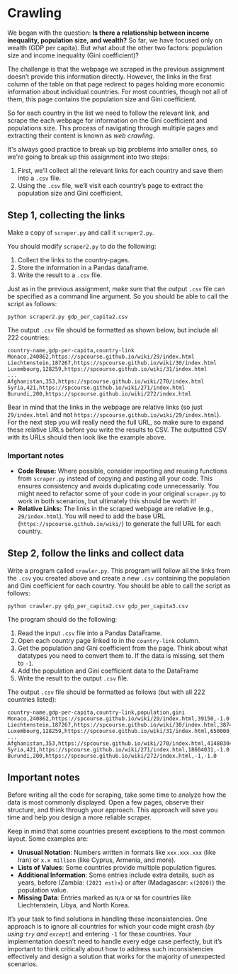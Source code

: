 # Crawling

We began with the question: **Is there a relationship between income inequality, population size, and wealth?** So far, we have focused only on wealth (GDP per capita). But what about the other two factors: population size and income inequality (Gini coefficient)?

The challenge is that the webpage we scraped in the previous assignment doesn’t provide this information directly. However, the links in the first column of the table on that page redirect to pages holding more economic information about individual countries. For most countries, though not all of them, this page contains the population size and Gini coefficient.

So for each country in the list we need to follow the relevant link, and scrape the each webpage for information on the Gini coefficient and populations size. This process of navigating through multiple pages and extracting their content is known as *web crawling*.

It's always good practice to break up big problems into smaller ones, so we're going to break up this assignment into two steps:

1. First, we’ll collect all the relevant links for each country and save them into a `.csv` file.
2. Using the `.csv` file, we’ll visit each country’s page to extract the population size and Gini coefficient.

## Step 1, collecting the links

Make a copy of `scraper.py` and call it `scraper2.py`.

You should modify `scraper2.py` to do the following:

1. Collect the links to the country-pages.
2. Store the information in a Pandas dataframe.
3. Write the result to a `.csv` file.

Just as in the previous assignment, make sure that the output `.csv` file can be specified as a command line argument. So you should be able to call the script as follows:

    python scraper2.py gdp_per_capita2.csv

The output `.csv` file should be formatted as shown below, but include all 222 countries:

    country-name,gdp-per-capita,country-link
    Monaco,240862,https://spcourse.github.io/wiki/29/index.html
    Liechtenstein,187267,https://spcourse.github.io/wiki/30/index.html
    Luxembourg,128259,https://spcourse.github.io/wiki/31/index.html
    ...
    Afghanistan,353,https://spcourse.github.io/wiki/270/index.html
    Syria,421,https://spcourse.github.io/wiki/271/index.html
    Burundi,200,https://spcourse.github.io/wiki/272/index.html

Bear in mind that the links in the webpage are relative links (so just `29/index.html` and not `https://spcourse.github.io/wiki/29/index.html`). For the next step you will really need the full URL, so make sure to expand these relative URLs before you write the results to CSV. The outputted CSV with its URLs should then look like the example above.

### Important notes

- **Code Reuse:** Where possible, consider importing and reusing functions from `scraper.py` instead of copying and pasting all your code. This ensures consistency and avoids duplicating code unnecessarily. You might need to refactor some of your code in your original `scraper.py` to work in both scenarios, but ultimately this should be worth it!
- **Relative Links:** The links in the scraped webpage are relative (e.g., `29/index.html`). You will need to add the base URL (`https://spcourse.github.io/wiki/`) to generate the full URL for each country.

## Step 2, follow the links and collect data

Write a program called `crawler.py`. This program will follow all the links from the `.csv` you created above and create a new `.csv` containing the population and Gini coefficient for each country. You should be able to call the script as follows:

    python crawler.py gdp_per_capita2.csv gdp_per_capita3.csv

The program should do the following:

1. Read the input `.csv` file into a Pandas DataFrame.
2. Open each country page linked to in the `country-link` column.
3. Get the population and Gini coefficient from the page. Think about what datatypes you need to convert them to. If the data is missing, set them to `-1`.
4. Add the population and Gini coefficient data to the DataFrame
5. Write the result to the output `.csv` file.

The output `.csv` file should be formatted as follows (but with all 222 countries listed):

    country-name,gdp-per-capita,country-link,population,gini
    Monaco,240862,https://spcourse.github.io/wiki/29/index.html,39150,-1.0
    Liechtenstein,187267,https://spcourse.github.io/wiki/30/index.html,38748,-1.0
    Luxembourg,128259,https://spcourse.github.io/wiki/31/index.html,650000,32.3
    ...
    Afghanistan,353,https://spcourse.github.io/wiki/270/index.html,41480304,-1.0
    Syria,421,https://spcourse.github.io/wiki/271/index.html,18604031,-1.0
    Burundi,200,https://spcourse.github.io/wiki/272/index.html,-1,-1.0

## Important notes

Before writing all the code for scraping, take some time to analyze how the data is most commonly displayed. Open a few pages, observe their structure, and think through your approach. This approach will save you time and help you design a more reliable scraper.

Keep in mind that some countries present exceptions to the most common layout. Some examples are:

- **Unusual Notation**: Numbers written in formats like `xxx.xxx.xxx` (like Iran) or `x.x million` (like Cyprus, Armenia, and more).  
- **Lists of Values**: Some countries provide multiple population figures.
- **Additional Information**: Some entries include extra details, such as years, before (Zambia: `(2021 est)x`) or after (Madagascar: `x(2020)`) the population value.  
- **Missing Data**: Entries marked as `N/A` or `NA` for countries like Liechtenstein, Libya, and North Korea.

It’s your task to find solutions in handling these inconsistencies. One approach is to ignore all countries for which your code might crash (*by using `try` and `except`*) and entering `-1` for these countries. Your implementation doesn’t need to handle every edge case perfectly, but it’s important to think critically about how to address such inconsistencies effectively and design a solution that works for the majority of unexpected scenarios.
